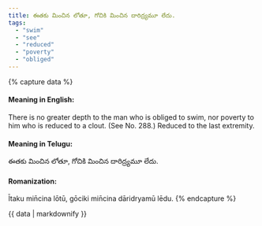 ```yaml
---
title: ఈతకు మించిన లోతూ, గోచికి మించిన దారిద్ర్యమూ లేదు.
tags:
  - "swim"
  - "see"
  - "reduced"
  - "poverty"
  - "obliged"
---
```


{% capture data %}
#### Meaning in English:
There is no greater depth to the man who is obliged to swim, nor poverty to him who is reduced to a clout.
(See No. 288.)
Reduced to the last extremity.

#### Meaning in Telugu:
ఈతకు మించిన లోతూ, గోచికి మించిన దారిద్ర్యమూ లేదు.

#### Romanization:
Ītaku min̄cina lōtū, gōciki min̄cina dāridryamū lēdu.
{% endcapture %}

{{ data | markdownify }}


